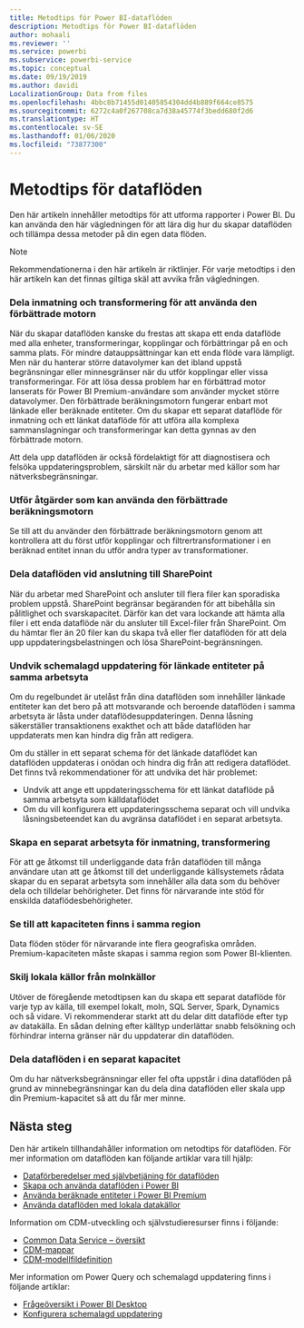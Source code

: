 ```yaml
---
title: Metodtips för Power BI-dataflöden
description: Metodtips för Power BI-dataflöden
author: mohaali
ms.reviewer: ''
ms.service: powerbi
ms.subservice: powerbi-service
ms.topic: conceptual
ms.date: 09/19/2019
ms.author: davidi
LocalizationGroup: Data from files
ms.openlocfilehash: 4bbc8b71455d01405854304dd4b889f664ce8575
ms.sourcegitcommit: 6272c4a0f267708ca7d38a45774f3bedd680f2d6
ms.translationtype: HT
ms.contentlocale: sv-SE
ms.lasthandoff: 01/06/2020
ms.locfileid: "73877300"
---
```

# <a name="dataflows-best-practice"></a>Metodtips för dataflöden

Den här artikeln innehåller metodtips för att utforma rapporter i Power BI. Du kan använda den här vägledningen för att lära dig hur du skapar dataflöden och tillämpa dessa metoder på din egen data flöden.

> [!NOTE]
> Rekommendationerna i den här artikeln är riktlinjer. För varje metodtips i den här artikeln kan det finnas giltiga skäl att avvika från vägledningen. 
> 
> 

### <a name="split-ingestion-and-transformation-to-use-the-enhanced-compute-engine"></a>Dela inmatning och transformering för att använda den förbättrade motorn

När du skapar dataflöden kanske du frestas att skapa ett enda dataflöde med alla enheter, transformeringar, kopplingar och förbättringar på en och samma plats. För mindre datauppsättningar kan ett enda flöde vara lämpligt. Men när du hanterar större datavolymer kan det ibland uppstå begränsningar eller minnesgränser när du utför kopplingar eller vissa transformeringar. För att lösa dessa problem har en förbättrad motor lanserats för Power BI Premium-användare som använder mycket större datavolymer. Den förbättrade beräkningsmotorn fungerar enbart mot länkade eller beräknade entiteter. Om du skapar ett separat dataflöde för inmatning och ett länkat dataflöde för att utföra alla komplexa sammanslagningar och transformeringar kan detta gynnas av den förbättrade motorn.

Att dela upp dataflöden är också fördelaktigt för att diagnostisera och felsöka uppdateringsproblem, särskilt när du arbetar med källor som har nätverksbegränsningar.

### <a name="perform-actions-that-can-use-the-enhanced-compute-engine"></a>Utför åtgärder som kan använda den förbättrade beräkningsmotorn

Se till att du använder den förbättrade beräkningsmotorn genom att kontrollera att du först utför kopplingar och filtrertransformationer i en beräknad entitet innan du utför andra typer av transformationer.

### <a name="split-dataflows-when-connecting-to-sharepoint"></a>Dela dataflöden vid anslutning till SharePoint

När du arbetar med SharePoint och ansluter till flera filer kan sporadiska problem uppstå. SharePoint begränsar begäranden för att bibehålla sin pålitlighet och svarskapacitet. Därför kan det vara lockande att hämta alla filer i ett enda dataflöde när du ansluter till Excel-filer från SharePoint. Om du hämtar fler än 20 filer kan du skapa två eller fler dataflöden för att dela upp uppdateringsbelastningen och lösa SharePoint-begränsningen.

### <a name="avoid-scheduling-refresh-for-linked-entities-inside-the-same-workspace"></a>Undvik schemalagd uppdatering för länkade entiteter på samma arbetsyta

Om du regelbundet är utelåst från dina dataflöden som innehåller länkade entiteter kan det bero på att motsvarande och beroende dataflöden i samma arbetsyta är låsta under dataflödesuppdateringen. Denna låsning säkerställer transaktionens exakthet och att både dataflöden har uppdaterats men kan hindra dig från att redigera. 

Om du ställer in ett separat schema för det länkade dataflödet kan dataflöden uppdateras i onödan och hindra dig från att redigera dataflödet. Det finns två rekommendationer för att undvika det här problemet: 

* Undvik att ange ett uppdateringsschema för ett länkat dataflöde på samma arbetsyta som källdataflödet
* Om du vill konfigurera ett uppdateringsschema separat och vill undvika låsningsbeteendet kan du avgränsa dataflödet i en separat arbetsyta.

### <a name="create-a-separate-workspace-for-ingestion-transformation"></a>Skapa en separat arbetsyta för inmatning, transformering

För att ge åtkomst till underliggande data från dataflöden till många användare utan att ge åtkomst till det underliggande källsystemets rådata skapar du en separat arbetsyta som innehåller alla data som du behöver dela och tilldelar behörigheter. Det finns för närvarande inte stöd för enskilda dataflödesbehörigheter.

### <a name="ensure-capacity-is-in-the-same-region"></a>Se till att kapaciteten finns i samma region

Data flöden stöder för närvarande inte flera geografiska områden. Premium-kapaciteten måste skapas i samma region som Power BI-klienten.

### <a name="separate-on-premises-sources-from-cloud-sources"></a>Skilj lokala källor från molnkällor

Utöver de föregående metodtipsen kan du skapa ett separat dataflöde för varje typ av källa, till exempel lokalt, moln, SQL Server, Spark, Dynamics och så vidare. Vi rekommenderar starkt att du delar ditt dataflöde efter typ av datakälla. En sådan delning efter källtyp underlättar snabb felsökning och förhindrar interna gränser när du uppdaterar din dataflöden.

### <a name="separate-dataflows-into-a-separate-capacity"></a>Dela dataflöden i en separat kapacitet

Om du har nätverksbegränsningar eller fel ofta uppstår i dina dataflöden på grund av minnebegränsningar kan du dela dina dataflöden eller skala upp din Premium-kapacitet så att du får mer minne.

## <a name="next-steps"></a>Nästa steg

Den här artikeln tillhandahåller information om netodtips för dataflöden. För mer information om dataflöden kan följande artiklar vara till hjälp:

* [Dataförberedelser med självbetjäning för dataflöden](service-dataflows-overview.md)
* [Skapa och använda dataflöden i Power BI](service-dataflows-create-use.md)
* [Använda beräknade entiteter i Power BI Premium](service-dataflows-computed-entities-premium.md)
* [Använda dataflöden med lokala datakällor](service-dataflows-on-premises-gateways.md)

Information om CDM-utveckling och självstudieresurser finns i följande:
* [Common Data Service – översikt ](https://docs.microsoft.com/powerapps/common-data-model/overview)
* [CDM-mappar](https://go.microsoft.com/fwlink/?linkid=2045304)
* [CDM-modellfildefinition](https://go.microsoft.com/fwlink/?linkid=2045521)


Mer information om Power Query och schemalagd uppdatering finns i följande artiklar:
* [Frågeöversikt i Power BI Desktop](desktop-query-overview.md)
* [Konfigurera schemalagd uppdatering](refresh-scheduled-refresh.md)
